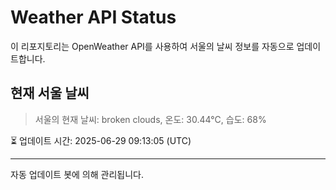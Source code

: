 
# Weather API Status

이 리포지토리는 OpenWeather API를 사용하여 서울의 날씨 정보를 자동으로 업데이트합니다.

## 현재 서울 날씨
> 서울의 현재 날씨: broken clouds, 온도: 30.44°C, 습도: 68%

⏳ 업데이트 시간: 2025-06-29 09:13:05 (UTC)

---
자동 업데이트 봇에 의해 관리됩니다.
